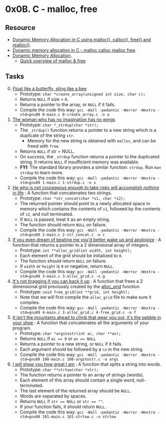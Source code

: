 # 0x0B. C - malloc, free 

## Resource

- [Dynamic Memory Allocation in C using malloc(), calloc(), free() and realloc()](https://www.geeksforgeeks.org/dynamic-memory-allocation-in-c-using-malloc-calloc-free-and-realloc/).
- [Dynamic memory allocation in C - malloc calloc realloc free](https://www.youtube.com/watch?v=xDVC3wKjS64).
- [Dynamic Memory Allocation](../dynamic_memory_alloc).
	- [Quick overview of malloc & free](../references/DynamicMemoryAllocation.pdf)

## Tasks
0. [Float like a butterfly, sting like a bee](./0-create_array.c)
	- Prototype: `char *create_array(unsigned int size, char c);`
	- Returns `NULL` if size = `0`.
	- Returns a pointer to the array, or `NULL` if it fails.
	- Compile the code this way: `gcc -Wall -pedantic -Werror -Wextra -std=gnu89 0-main.c 0-create_array.c -o a`
1. [The woman who has no imagination has no wings](./1-strdup.c)
	- Prototype: `char *_strdup(char *str);`
	- The `_strdup()`  function returns a pointer to a new string which is a duplicate of the string `str`.
		- Memory for the new string is obtained with `malloc`, and can be freed with `free`.
	- Returns `NULL` if str = NULL.
	- On success, the `_strdup`  function returns a pointer to the duplicated string. It returns `NULL` if insufficient memory was available.
	- **FYI:** The standard library provides a similar function: `strdup`. Run `man strdup` to learn more.
	- Compile the code this way: `gcc -Wall -pedantic -Werror -Wextra -std=gnu89 1-main.c 1-strdup.c -o s`
2. [He who is not courageous enough to take risks will accomplish nothing in life](./2-str_concat.c) : A function that concatenates two strings.
	- Prototype: `char *str_concat(char *s1, char *s2);`
	- The returned pointer should point to a newly allocated space in memory which contains the contents of `s1`, followed by the contents of `s2`, and null terminated.
	- If `NULL` is passed, treat it as an empty string.
	- The function should return `NULL` on faliure.
	- Compile the code this way: `gcc -Wall -pedantic -Werror -Wextra -std=gnu89 2-main.c 2-str_concat.c -o c`
3. [If you even dream of beating me you'd better wake up and apologize](./3-alloc_grid.c) : A function that returns a pointer to a 2 dimensional array of integers.
	- Prototype: `int **alloc_grid(int width, int height);`
	- Each element of the grid should be initialized to `0`.
	- The function should return `NULL` on faliure.
	- If `width` or `height` is `0` or negative, return `NULL`.
	- Compile the code this way: `gcc -Wall -pedantic -Werror -Wextra -std=gnu89 3-main.c 3-alloc_grid.c -o g`
4. [It's not bragging if you can back it up](./4-free_grid.c) : A function that frees a 2 dimensional grid previously created by the [alloc_grid](./3-alloc_grid.c) function.
	- Prototype: `void free_grid(int **grid, int height);`
	- Note that we will first compile the `alloc_grid` file to make sure it compiles.
	- Compile the code this way: `gcc -Wall -pedantic -Werror -Wextra -std=gnu89 4-main.c 3-alloc_grid.c 4-free_grid.c -o f`
5. [It isn't the mountains ahead to climb that wear you out; it's the pebble in your shoe](./100-argstostr.c) : A function that concatenates all the arguments of your program.
	- Prototype: `char *argstostr(int ac, char **av);`
	- Returns `NULL` if `ac == 0` or `av == NULL`
	- Returns a pointer to a new string, or `NULL` if it fails.
	- Each argument should be followed by a `\n` in the new string.
	- Compile the code this way: `gcc -Wall -pedantic -Werror -Wextra -std=gnu89 100-main.c 100-argstostr.c -o args`
6. [I will show you how great I am](./101-strtow.c) : A function that splits a string into words.
	- Prototype: `char **strtow(char *str);`
	- The function returns a pointer to an array of strings (words).
	- Each element of this array should contain a single word, null-terminated.
	- The last element of the returned array should be `NULL`.
	- Words are separated by spaces.
	- Returns `NULL` if `str == NULL` or `str == ""`.
	- If your function fails, it should return `NULL`.
	- Compile the code this way: `gcc -Wall -pedantic -Werror -Wextra -std=gnu89 101-main.c 101-strtow.c -o strtow`
